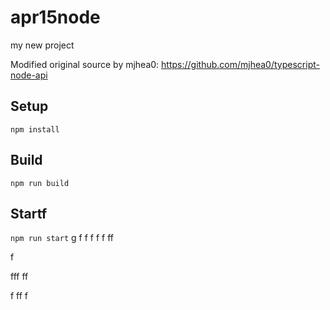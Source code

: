 # apr15node

my new project

Modified original source by mjhea0: https://github.com/mjhea0/typescript-node-api

## Setup

`npm install`

## Build



`npm run build`

## Startf

`npm run start`
g
f
f
f
f
f
ff  


f


fff
ff








f
ff
f
